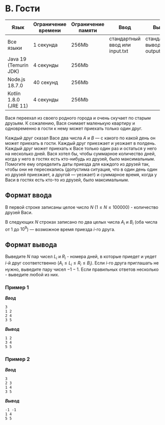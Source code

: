 # B. Гости

|Язык                 |Ограничение времени|Ограничение памяти|Ввод                          |Вывод                           |
|---------------------|-------------------|------------------|------------------------------|--------------------------------|
|Все языки            |1 секунда          |256Mb             |стандартный ввод или input.txt|стандартный вывод или output.txt|
|Java 19 (Temurin JDK)|4 секунды          |256Mb             |                              |                                |
|Node.js 18.7.0       |40 секунд          |256Mb             |                              |                                |
|Kotlin 1.8.0 (JRE 11)|4 секунды          |256Mb             |                              |                                |

Вася переехал из своего родного города и очень скучает по старым друзьям. К сожалению, Вася снимает маленькую квартиру и одновременно в гости к нему может приехать только один друг.

Каждый друг сказал Васе два числа $A$ и $B$ — с какого по какой день он может приехать в гости. Каждый друг приезжает и уезжает в полдень. Каждый друг может приехать к Васе только один раз и остаться у него на несколько дней. Вася хотел бы, чтобы суммарное количество дней, когда у него в гостях есть кто-нибудь из друзей, было максимальным. Помогите ему определить даты приезда для каждого из друзей так, чтобы они не пересекались (допустима ситуация, что в один день один из друзей приезжает, а другой — уезжает) и суммарное время, когда у Васи в гостях есть кто-то из друзей, было максимальным.

## Формат ввода

В первой строке записаны целое число $N$ ($1 ≤ N ≤ 100000$) - количество друзей Васи.

В следующих $N$ строках записано по два целых числа $A_{i}$ и $B_{i}$ (оба числа от $1$ до $10^{9}$) — возможное время приезда $i$-го друга.

## Формат вывода

Выведите $N$ пар чисел $L_{i}$ и $R_{i}$ - номера дней, в которые приедет и уедет $i$-й друг соответственно $(A_{i} ≤ L_{i} ≤ R_{i} ≤ B_{i})$. Если $i$-го друга приглашать не нужно, выведите пару чисел $-1 -1$. Если правильных ответов несколько - выведите любой из них.

### Пример 1

***Ввод***

```text
3
1 2
2 4
3 5
```

***Вывод***

```text
1 2
3 4
5 5
```

### Пример 2

***Ввод***

```text
3
2 3
1 4
3 5
```

***Вывод***

```text
-1 -1
1 4
5 5
```
